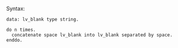 Syntax:
``` abap
data: lv_blank type string.

do n times.
  concatenate space lv_blank into lv_blank separated by space.
enddo.

```
